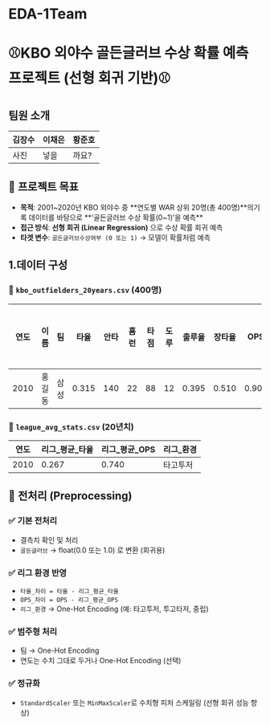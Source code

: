 # EDA-1Team


# ⚾️KBO 외야수 골든글러브 수상 확률 예측 프로젝트 (선형 회귀 기반)⚾️


## 팀원 소개 

| 김장수 | 이채은 | 황준호|
| --- | --- | --- |
| 사진 | 넣을 | 까요? |


##  🎯 프로젝트 목표

- **목적**: 2001~2020년 KBO 외야수 중 **연도별 WAR 상위 20명(총 400명)**의기록 데이터를 바탕으로 **‘골든글러브 수상 확률(0~1)’을 예측**
- **접근 방식**: **선형 회귀 (Linear Regression)** 으로 수상 확률 회귀 예측
- **타겟 변수**: `골든글러브수상여부 (0 또는 1)` → 모델이 확률처럼 예측

## 1.데이터 구성 

### 🔹 `kbo_outfielders_20years.csv` (400명)

| 연도 | 이름 | 팀 | 타율 | 안타 | 홈런 | 타점 | 도루 | 출루율 | 장타율 | OPS | WAR | 골든글러브 |
| --- | --- | --- | --- | --- | --- | --- | --- | --- | --- | --- | --- | --- |
| 2010 | 홍길동 | 삼성 | 0.315 | 140 | 22 | 88 | 12 | 0.395 | 0.510 | 0.905 | 5.1 | 1 |

### 🔹 `league_avg_stats.csv` (20년치)

| 연도 | 리그_평균_타율 | 리그_평균_OPS | 리그_환경 |
| --- | --- | --- | --- |
| 2010 | 0.267 | 0.740 | 타고투저 |

## 🧹 전처리 (Preprocessing)

### ✅ 기본 전처리

- 결측치 확인 및 처리
- `골든글러브` → float(0.0 또는 1.0) 로 변환 (회귀용)

### ✅ 리그 환경 반영

- `타율_차이 = 타율 - 리그_평균_타율`
- `OPS_차이 = OPS - 리그_평균_OPS`
- `리그_환경` → One-Hot Encoding (예: 타고투저, 투고타저, 중립)

### ✅ 범주형 처리

- 팀 → One-Hot Encoding
- 연도는 수치 그대로 두거나 One-Hot Encoding (선택)

### ✅ 정규화

- `StandardScaler` 또는 `MinMaxScaler`로 수치형 피처 스케일링 (선형 회귀 성능 향상)